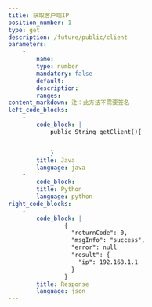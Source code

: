 ```yaml
---
title: 获取客户端IP
position_number: 1
type: get 
description: /future/public/client
parameters:
    -
        name:
        type: number
        mandatory: false
        default:
        description:
        ranges:
content_markdown: 注：此方法不需要签名
left_code_blocks:
    -
        code_block: |-
            public String getClient(){


            }
        title: Java
        language: java
    -
        code_block:
        title: Python
        language: python
right_code_blocks:
    -
        code_block: |-
                {
                  "returnCode": 0,
                  "msgInfo": "success",
                  "error": null
                  "result": {
                    "ip": 192.168.1.1  
                  }
                }
        title: Response
        language: json
---
```

